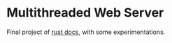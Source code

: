 # Multithreaded Web Server

Final project of [rust docs](https://doc.rust-lang.org/book/ch20-00-final-project-a-web-server.html), with some
experimentations.

